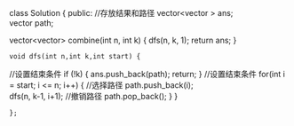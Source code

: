 class Solution {
public:
  //存放结果和路径
	vector<vector<int> > ans;  
	vector<int> path;
  
  
  vector<vector<int>> combine(int n, int k) {
		dfs(n, k, 1);
		return ans;
	}
  
  
	void dfs(int n,int k,int start) {
  //设置结束条件
		if (!k) {
			ans.push_back(path);
			return;
		}
    //设置结束条件
		for(int i = start; i <= n; i++) {
        //选择路径
        path.push_back(i);   
				dfs(n, k-1, i+1);
        //撤销路径
        path.pop_back();
			}
		}

	};

   

